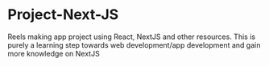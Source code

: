 <h1>Project-Next-JS</h1>
<p>Reels making app project using React, NextJS and other resources. This is purely a learning step towards web development/app development and gain more knowledge on NextJS</p>
